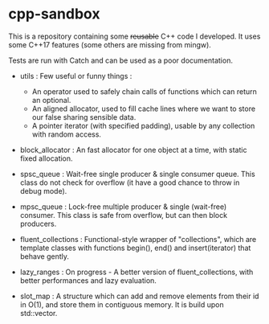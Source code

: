 
# cpp-sandbox

This is a repository containing some ~~reusable~~ C++ code I developed.
It uses some C++17 features (some others are missing from mingw). 

Tests are run with Catch and can be used as a poor documentation.

 - utils : Few useful or funny things :
      - An operator used to safely chain calls of functions which can return an optional.
      - An aligned allocator, used to fill cache lines where we want to store our false sharing sensible data.
      - A pointer iterator (with specified padding), usable by any collection with random access.
      
 - block_allocator : An fast allocator for one object at a time, with static fixed allocation.

 - spsc_queue : Wait-free single producer & single consumer queue.
                This class do not check for overflow (it have a good chance to throw in debug mode).

 - mpsc_queue : Lock-free multiple producer & single (wait-free) consumer.
                This class is safe from overflow, but can then block producers.

 - fluent_collections : Functional-style wrapper of "collections", which are template classes with functions begin(),
                        end() and insert(iterator) that behave gently.

 - lazy_ranges : On progress - A better version of fluent_collections, with better performances and lazy evaluation.

 - slot_map : A structure which can add and remove elements from their id in O(1), and store them in contiguous memory.
              It is build upon std::vector.
 